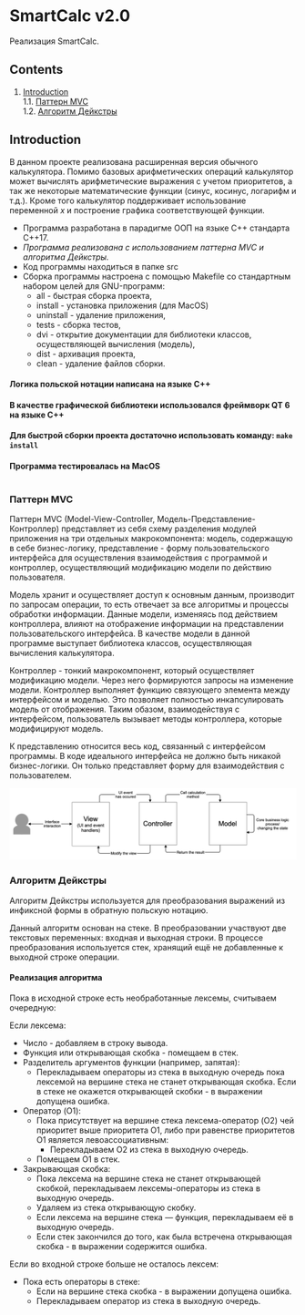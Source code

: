 # SmartCalc v2.0

Реализация SmartCalc.

## Contents
1. [Introduction](#introduction) \
   1.1. [Паттерн MVC](#паттерн-mvc) \
   1.2. [Алгоритм Дейкстры](#алгоритм-дейкстры)

## Introduction

В данном проекте реализована расширенная версия обычного калькулятора. Помимо базовых арифметических операций калькулятор может вычислять арифметические выражения с учетом приоритетов, а так же некоторые математические функции (синус, косинус, логарифм и т.д.). Кроме того калькулятор поддерживает использование переменной *x* и построение графика соответствующей функции. 

- Программа разработана в парадигме ООП на языке C++ стандарта C++17.
- *Программа реализована с использованием паттерна MVC и алгоритма Дейкстры.*
- Код программы находиться в папке src 
- Сборка программы настроена с помощью Makefile со стандартным набором целей для GNU-программ:
  - all - быстрая сборка проекта,
  - install - установка приложения (для MacOS)
  - uninstall - удаление приложения,
  - tests - сборка тестов,
  - dvi - открытие документации для библиотеки классов, осуществляющей вычисления (модель),
  - dist - архивация проекта,
  - clean - удаление файлов сборки.

#### Логика польской нотации написана на языке С++
#### В качестве графической библиотеки использовался фреймворк QT 6 на языке С++
#### Для быстрой сборки проекта достаточно использовать команду: `make install`
#### Программа тестировалась на MacOS<br/><br/>

### Паттерн MVC

Паттерн MVC (Model-View-Controller, Модель-Представление-Контроллер) представляет из себя схему разделения модулей приложения на три отдельных макрокомпонента: модель, содержащую в себе бизнес-логику, представление - форму пользовательского интерфейса для осуществления взаимодействия с программой и контроллер, осуществляющий модификацию модели по действию пользователя.

Модель хранит и осуществляет доступ к основным данным, производит по запросам операции, то есть отвечает за все алгоритмы и процессы обработки информации. Данные модели, изменяясь под действием контроллера, влияют на отображение информации на представлении пользовательского интерфейса. В качестве модели в данной программе выступает библиотека классов, осуществляющая вычисления калькулятора. 

Контроллер - тонкий макрокомпонент, который осуществляет модификацию модели. Через него формируются запросы на изменение модели. Контроллер выполняет функцию связующего элемента между интерфейсом и моделью. Это позволяет полностью инкапсулировать модель от отображения. Таким обазом, взаимодействуя с интерфейсом, пользователь вызывает методы контроллера, которые модифицируют модель.

К представлению относится весь код, связанный с интерфейсом программы. В коде идеального интерфейса не должно быть никакой бизнес-логики. Он только представляет форму для взаимодействия с пользователем.

![](misc/images/MVC-Process.png)


### Алгоритм Дейкстры

Алгоритм Дейкстры используется для преобразования выражений из инфиксной формы в обратную польскую нотацию. 

Данный алгоритм основан на стеке. В преобразовании участвуют две текстовых переменных: входная и выходная строки. В процессе преобразования используется стек, хранящий ещё не добавленные к выходной строке операции.

#### Реализация алгоритма

Пока в исходной строке есть необработанные лексемы, считываем очередную:

Если лексема:
- Число - добавляем в строку вывода.
- Функция или открывающая скобка - помещаем в стек.
- Разделитель аргументов функции (например, запятая):         
    - Перекладываем операторы из стека в выходную очередь пока лексемой на вершине стека не станет открывающая скобка. Если в стеке не окажется открывающей скобки - в выражении допущена ошибка.
- Оператор (O1):
    - Пока присутствует на вершине стека лексема-оператор (O2) чей приоритет выше приоритета O1, либо при равенстве приоритетов O1 является левоассоциативным:
        - Перекладываем O2 из стека в выходную очередь.
    - Помещаем O1 в стек.
- Закрывающая скобка:
    - Пока лексема на вершине стека не станет открывающей скобкой, перекладываем лексемы-операторы из стека в выходную очередь.
    - Удаляем из стека открывающую скобку.
    - Если лексема на вершине стека — функция, перекладываем её в выходную очередь.
    - Если стек закончился до того, как была встречена открывающая скобка - в выражении содержится ошибка.

Если во входной строке больше не осталось лексем:
- Пока есть операторы в стеке:
    - Если на вершине стека скобка - в выражении допущена ошибка.
    - Перекладываем оператор из стека в выходную очередь.
